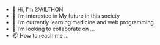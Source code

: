 - 👋 Hi, I’m @AILTHON
- 👀 I’m interested in My future in this society
- 🌱 I’m currently learning medicine and web programming
- 💞️ I’m looking to collaborate on ... 
- 📫 How to reach me ...

<!---
AILTHON/AILTHON is a ✨ special ✨ repository because its `README.md` (this file) appears on your GitHub profile.
You can click the Preview link to take a look at your changes.
--->
